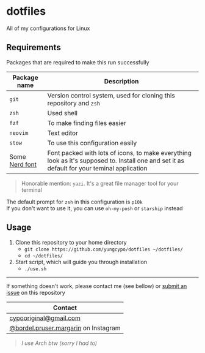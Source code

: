 # dotfiles
All of my configurations for Linux  

## Requirements
Packages that are required to make this run successfully  

| Package name                                 | Description                                                                                                                                 |
| -------------------------------------------- | ------------------------------------------------------------------------------------------------------------------------------------------- |
| `git`                                        | Version control system, used for cloning this repository and `zsh`                                                                          |
| `zsh`                                        | Used shell                                                                                                                                  |
| `fzf`                                        | To make finding files easier                                                                                                                |
| `neovim`                                     | Text editor                                                                                                                                 |
| `stow`                                       | To use this configuration easily                                                                                                            |
| Some [Nerd font](https://www.nerdfonts.com/) | Font packed with lots of icons, to make everything look as it's supposed to. Install one and set it as default for your teminal application |

> Honorable mention: `yazi`. It's a great file manager tool for your terminal  

The default prompt for `zsh` in this configuration is `p10k`  
If you don't want to use it, you can use `oh-my-posh` or `starship` instead  

## Usage
1. Clone this repository to your home directory
    - `git clone https://github.com/yungcypo/dotfiles ~/dotfiles/`
    - `cd ~/dotfiles/`
2. Start script, which will guide you through installation
    - `./use.sh` 

---

If something doesn't work, please contact me (see bellow) or [submit an issue](https://github.com/yungcypo/dotfiles/issues/new/choose) on this repository

| Contact |
| --- |
| [cypooriginal@gmail.com](mailto:cypoorignal@gmail.com) |
| [@bordel.pruser.margarin](https://www.instagram.com/bordel.pruser.margarin/) on Instagram |

> *I use Arch btw (sorry I had to)*
